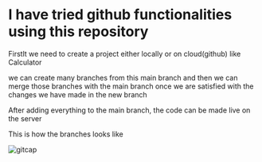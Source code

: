 # I have tried github functionalities using this repository

Firstlt we need to create a project either locally or on cloud(github) like Calculator

we can create many branches from this main branch and then we can merge those branches with the main branch once we are satisfied with the changes we have made in the new branch

After adding everything to the main branch, the code can be made live on the server

This is how the branches looks like

![gitcap](https://user-images.githubusercontent.com/75979160/180031587-00239763-7d26-4f36-ac72-cf84beb67dc5.PNG)

